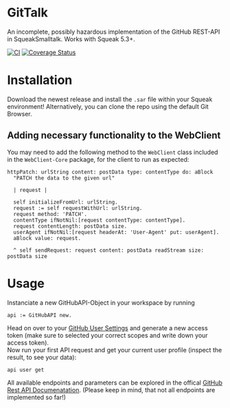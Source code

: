 # GitTalk

An incomplete, possibly hazardous implementation of the GitHub REST-API in SqueakSmalltalk.
Works with Squeak 5.3+.

[![CI](https://github.com/hpi-swa-teaching/GitHub-API/actions/workflows/ci.yml/badge.svg)](https://github.com/hpi-swa-teaching/GitHub-API/actions/workflows/ci.yml)
[![Coverage Status](https://coveralls.io/repos/github/hpi-swa-teaching/GitHub-API/badge.svg?branch=master)](https://coveralls.io/github/hpi-swa-teaching/GitHub-API)


# Installation

Download the newest release and install the ```.sar``` file within your Squeak environment! Alternatively, you can clone the repo using the default Git Browser. 

## Adding necessary functionality to the WebClient
You may need to add the following method to the ````WebClient```` class included in the ````WebClient-Core```` package, for the client to run as expected:

````
httpPatch: urlString content: postData type: contentType do: aBlock
  "PATCH the data to the given url"
​
  | request |

  self initializeFromUrl: urlString.
  request := self requestWithUrl: urlString.
  request method: 'PATCH'.
  contentType ifNotNil:[request contentType: contentType].
  request contentLength: postData size.
  userAgent ifNotNil:[request headerAt: 'User-Agent' put: userAgent].
  aBlock value: request.

  ^ self sendRequest: request content: postData readStream size: postData size
````
# Usage
Instanciate a new GitHubAPI-Object in your workspace by running 
````
api := GitHubAPI new.
```` 
Head on over to your [GitHub User Settings](https://github.com/settings/tokens/new) and generate a new access token (make sure to selected your correct scopes and write down your access token). \
Now run your first API request and get your current user profile (inspect the result, to see your data):
````
api user get
```` 
All available endpoints and parameters can be explored in the offical [GitHub Rest API Documenatation](https://docs.github.com/en/rest).
(Please keep in mind, that not all endpoints are implemented so far!)
